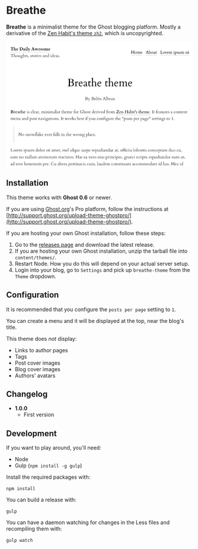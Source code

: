 # Breathe

**Breathe** is a minimalist theme for the Ghost blogging platform. Mostly a derivative of the [Zen Habit's theme `zh2`](http://zenhabits.net/theme/), which is uncopyrighted.

[![Preview](/screenshot-preview.png?raw=true)](/screenshot.png?raw=true)

## Installation

This theme works with **Ghost 0.6** or newer.

If you are using [Ghost.org](http://ghost.org)'s Pro platform, follow the instructions at [http://support.ghost.org/upload-theme-ghostpro/](http://support.ghost.org/upload-theme-ghostpro/).

If you are hosting your own Ghost installation, follow these steps:

1. Go to the [releases page](https://github.com/belen-albeza/breathe-theme/releases) and download the latest release.
2. If you are hosting your own Ghost installation, unzip the tarball file into `content/themes/`.
3. Restart Node. How you do this will depend on your actual server setup.
4. Login into your blog, go to `Settings` and pick up `breathe-theme` from the `Theme` dropdown.

## Configuration

It is recommended that you configure the `posts per page` setting to `1`.

You can create a menu and it will be displayed at the top, near the blog's title.

This theme does _not_ display:

- Links to author pages
- Tags
- Post cover images
- Blog cover images
- Authors' avatars

## Changelog

- **1.0.0**
  - First version

## Development

If you want to play around, you'll need:

- Node
- Gulp (`npm install -g gulp`)

Install the required packages with:

```
npm install
```

You can build a release with:

```
gulp
```

You can have a daemon watching for changes in the Less files and recompiling them with:

```
gulp watch
```
